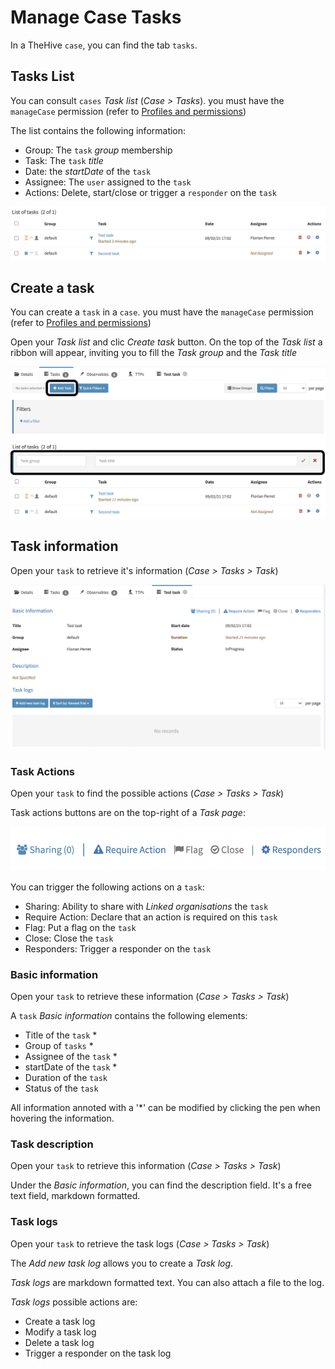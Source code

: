 # Manage Case Tasks

In a TheHive `case`, you can find the tab `tasks`.

## Tasks List

You can consult `cases` *Task list* (*Case > Tasks*). you must have the `manageCase` permission (refer to [Profiles and permissions](../../administrators/profiles))

The list contains the following information:

- Group: The `task` *group* membership
- Task: The `task` *title*
- Date: the *startDate* of the `task`
- Assignee: The `user` assigned to the `task`
- Actions: Delete, start/close or trigger a `responder` on the `task`

![task list](./images/task-list.png)

## Create a task

You can create a `task` in a `case`. you must have the `manageCase` permission (refer to [Profiles and permissions](../../administrators/profiles))

Open your *Task list* and clic *Create task* button. On the top of the *Task list* a ribbon will appear, inviting you to fill the *Task group* and the *Task title*

![create task button](./images/create-task.png)

## Task information

Open your `task` to retrieve it's information (*Case > Tasks > Task*)

![task information](./images/task-information.png)

### Task Actions

Open your `task` to find the possible actions (*Case > Tasks > Task*)

Task actions buttons are on the top-right of a *Task page*:

![task actions](./images/task-actions.png)

You can trigger the following actions on a `task`:

- Sharing: Ability to share with *Linked organisations* the `task`
- Require Action: Declare that an action is required on this `task`
- Flag: Put a flag on the `task`
- Close: Close the `task`
- Responders: Trigger a responder on the `task`

### Basic information

Open your `task` to retrieve these information (*Case > Tasks > Task*)

A `task` *Basic information* contains the following elements:

- Title of the `task` *
- Group of `tasks` *
- Assignee of the `task` *
- startDate of the `task` *
- Duration of the `task`
- Status of the `task`

All information annoted with a '*' can be modified by clicking the pen when hovering the information.

### Task description

Open your `task` to retrieve this information (*Case > Tasks > Task*)

Under the *Basic information*, you can find the description field. It's a free text field, markdown formatted. 

### Task logs

Open your `task` to retrieve the task logs (*Case > Tasks > Task*)

The *Add new task log* allows you to create a *Task log*. 

*Task logs* are markdown formatted text. You can also attach a file to the log.

*Task logs* possible actions are:

- Create a task log
- Modify a task log
- Delete a task log
- Trigger a responder on the task log

